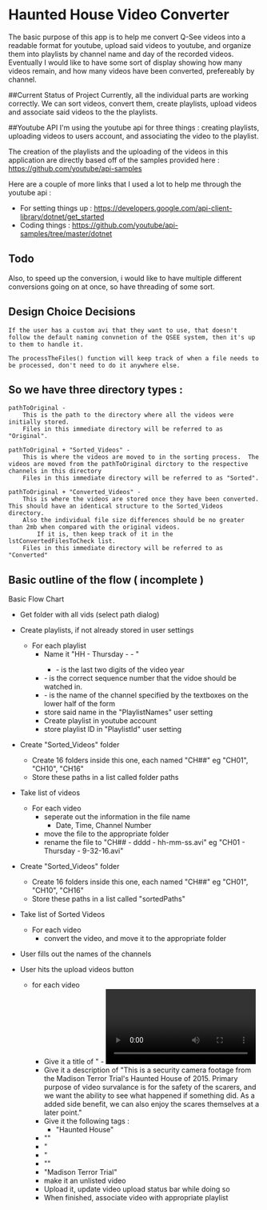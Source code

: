 ﻿# Haunted House Video Converter

The basic purpose of this app is to help me convert Q-See videos into a readable format for youtube, upload said videos to youtube, and organize them into playlists by channel name and day of the recorded videos.
Eventually I would like to have some sort of display showing how many videos remain, and how many videos have been converted, prefereably by channel.

##Current Status of Project
Currently, all the individual parts are working correctly.  We can sort videos, convert them, create playlists, upload videos and associate said videos to the the playlists.



##Youtube API
I'm using the youtube api for three things : creating playlists, uploading videos to users account, and associating the video to the playlist.

The creation of the playlists and the uploading of the videos in this application are directly based off of the samples provided here : https://github.com/youtube/api-samples

Here are a couple of more links that I used a lot to help me through the youtube api :
 - For setting things up : https://developers.google.com/api-client-library/dotnet/get_started
 - Coding things : https://github.com/youtube/api-samples/tree/master/dotnet

## Todo
Also, to speed up the conversion, i would like to have multiple different conversions going on at once, so have threading of some sort.

## Design Choice Decisions
	If the user has a custom avi that they want to use, that doesn't follow the default naming convnetion of the QSEE system, then it's up to them to handle it.

	The processTheFiles() function will keep track of when a file needs to be processed, don't need to do it anywhere else.


## So we have three directory types :

	pathToOriginal - 
		This is the path to the directory where all the videos were initially stored.
		Files in this immediate directory will be referred to as "Original".
	
	pathToOriginal + "Sorted_Videos" - 
		This is where the videos are moved to in the sorting process.  The videos are moved from the pathToOriginal dirctory to the respective channels in this directory
		Files in this immediate directory will be referred to as "Sorted".

	pathToOriginal + "Converted_Videos" -
		This is where the videos are stored once they have been converted.  This should have an identical structure to the Sorted_Videos directory.  
		Also the individual file size differences should be no greater than 2mb when compared with the original videos.
			If it is, then keep track of it in the lstConvertedFilesToCheck list.
		Files in this immediate directory will be referred to as "Converted"

## Basic outline of the flow ( incomplete )
Basic Flow Chart

 - Get folder with all vids (select path dialog)
 - Create playlists, if not already stored in user settings
   - For each playlist
     - Name it "HH<yy> - Thursday - <Channel Order> - <Channel Name>"
       - <yy> - is the last two digits of the video year
	 - <Channel Order> - is the correct sequence number that the vidoe should be watched in.
	 - <Channel Name> - is the name of the channel specified by the textboxes on the lower half of the form
     - store said name in the "PlaylistNames" user setting
     - Create playlist in youtube account
     - store playlist ID in "PlaylistId" user setting
     
 - Create "Sorted_Videos" folder
   - Create 16 folders inside this one, each named "CH##" eg "CH01", "CH10", "CH16"
   - Store these paths in a list called folder paths
 - Take list of videos
   - For each video
     - seperate out the information in the file name
       - Date, Time, Channel Number
     - move the file to the appropriate folder
     - rename the file to "CH## - dddd - hh-mm-ss.avi" eg "CH01 - Thursday - 9-32-16.avi"
 - Create "Sorted_Videos" folder
   - Create 16 folders inside this one, each named "CH##" eg "CH01", "CH10", "CH16"
   - Store these paths in a list called "sortedPaths"
 - Take list of Sorted Videos
   - For each video
     - convert the video, and move it to the appropriate folder
 - User fills out the names of the channels
 - User hits the upload videos button
   - for each video
     - Give it a title of "<Channel Name> - <Video Date>"
     - Give it a description of "This is a security camera footage from the Madison Terror Trial's Haunted House of 2015.  Primary purpose of video survalance is for the safety of the scarers, and we want the ability to see what happened if something did.  As a added side benefit, we can also enjoy the scares themselves at a later point."
     - Give it the following tags :
       - "Haunted House"
	 - "<year>"
	 - "<day of week>
	 - "<name of channel>
	 - "<room order>"
	 - "Madison Terror Trial"
     - make it an unlisted video
     - Upload it, update video upload status bar while doing so
     - When finished, associate video with appropriate playlist
     